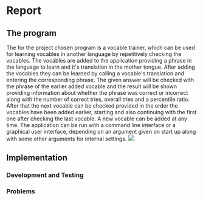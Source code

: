 # Report
## The program
The for the project chosen program is a vocable trainer, which can be used for learning vocables in another language by repetitively checking the vocables. The vocables are added to the application providing a phrase in the language to learn and it's translation in the mother tongue. After adding the vocables they can be learned by calling a vocable's translation and entering the corresponding phrase. The given answer will be checked with the phrase of the earlier added vocable and the result will be shown providing information about whether the phrase was correct or incorrect along with the number of correct tries, overall tries and a percentile ratio. After that the next vocable can be checked provided in the order the vocables have been added earlier, starting and also continuing with the first one after checking the last vocable. A new vocable can be added at any time.
The application can be run with a command line interface or a graphical user interface, depending on an argument given on start up along with some other arguments for internal settings.
![]("")

## Implementation
### Development and Testing
### Problems
<!--stackedit_data:
eyJoaXN0b3J5IjpbLTEzNjQyOTM4MjksMTAyNDk5NzQ4OSwtMj
c5MDYyMjY5LC0xNDc2MjM2ODE1LC0yMzM2MTEzNTMsMTkxNDky
MDc1NiwtODI1ODk4NDMsLTM5MzA0OTI4Ml19
-->